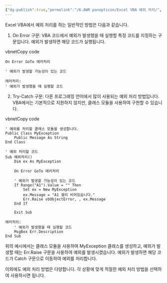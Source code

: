 ```yaml
---
{"dg-publish":true,"permalink":"/6.AWR panopticon/Excel VBA 예외 처리/","dgPassFrontmatter":true}
---
```



Excel VBA에서 예외 처리를 하는 일반적인 방법은 다음과 같습니다.

1.  On Error 구문: VBA 코드에서 예외가 발생했을 때 실행할 특정 코드를 지정하는 구문입니다. 예외가 발생하면 해당 코드가 실행됩니다.

vbnetCopy code

```
On Error GoTo 에러처리

' 예외가 발생할 가능성이 있는 코드

에러처리:
' 예외가 발생했을 때 실행할 코드

```


2.  Try-Catch 구문: 다른 프로그래밍 언어에서 많이 사용되는 예외 처리 방법입니다. VBA에서는 기본적으로 지원하지 않지만, 클래스 모듈을 사용하여 구현할 수 있습니다.

vbnetCopy code

```
' 예외를 처리할 클래스 모듈을 생성합니다.
Public Class MyException
    Public Message As String
End Class

' 예외 처리할 코드
Sub 예외처리()
    Dim ex As MyException
    
    On Error GoTo 에러처리
    
    ' 예외가 발생할 가능성이 있는 코드
    If Range("A1").Value = "" Then
        Set ex = New MyException
        ex.Message = "A1 셀이 비어있습니다."
        Err.Raise vbObjectError, , ex.Message
    End If
    
    Exit Sub

에러처리:
    ' 예외가 발생했을 때 실행할 코드
    MsgBox Err.Description
End Sub
```

위의 예시에서는 클래스 모듈을 사용하여 MyException 클래스를 생성하고, 예외가 발생할 때는 Err.Raise 구문을 사용하여 예외를 발생시켰습니다. 예외가 발생하면 해당 코드가 Catch 구문으로 이동하여 예외를 처리합니다.

이외에도 예외 처리 방법은 다양합니다. 각 상황에 맞게 적절한 예외 처리 방법을 선택하여 사용하시면 됩니다.